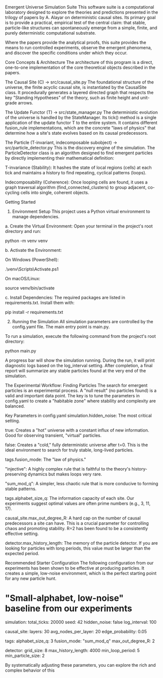 Emergent Universe Simulation Suite
This software suite is a computational laboratory designed to explore the theories and predictions presented in the trilogy of papers by A. Alayar on deterministic causal sites. Its primary goal is to provide a practical, empirical test of the central claim: that stable, particle-like structures can spontaneously emerge from a simple, finite, and purely deterministic computational substrate.

Where the papers provide the analytical proofs, this suite provides the means to run controlled experiments, observe the emergent phenomena, and discover the specific conditions under which they occur.

Core Concepts & Architecture
The architecture of this program is a direct, one-to-one implementation of the core theoretical objects described in the papers.

The Causal Site (C) → src/causal_site.py
The foundational structure of the universe, the finite acyclic causal site, is instantiated by the CausalSite class. It procedurally generates a layered directed graph that respects the key "Standing Hypotheses" of the theory, such as finite height and unit-grade arrows.

The Update Functor (T) → src/state_manager.py
The deterministic evolution of the universe is handled by the StateManager. Its tick() method is a single application of the update functor T to the entire system. It contains different fusion_rule implementations, which are the concrete "laws of physics" that determine how a site's state evolves based on its causal predecessors.

The Particle (T-invariant, indecomposable subobject) → src/particle_detector.py
This is the discovery engine of the simulation. The ParticleDetector class is an algorithm designed to find emergent particles by directly implementing their mathematical definition:

T-invariance (Stability): It hashes the state of local regions (cells) at each tick and maintains a history to find repeating, cyclical patterns (loops).

Indecomposability (Coherence): Once looping cells are found, it uses a graph traversal algorithm (find_connected_clusters) to group adjacent, co-cycling cells into single, coherent objects.

Getting Started
1. Environment Setup
This project uses a Python virtual environment to manage dependencies.

a. Create the Virtual Environment:
Open your terminal in the project's root directory and run:

python -m venv venv

b. Activate the Environment:

On Windows (PowerShell):

.\venv\Scripts\Activate.ps1

On macOS/Linux:

source venv/bin/activate

c. Install Dependencies:
The required packages are listed in requirements.txt. Install them with:

pip install -r requirements.txt

2. Running the Simulation
All simulation parameters are controlled by the config.yaml file. The main entry point is main.py.

To run a simulation, execute the following command from the project's root directory:

python main.py

A progress bar will show the simulation running. During the run, it will print diagnostic logs based on the log_interval setting. After completion, a final report will summarize any stable particles found at the very end of the simulation.

The Experimental Workflow: Finding Particles
The search for emergent particles is an experimental process. A "null result" (no particles found) is a valid and important data point. The key is to tune the parameters in config.yaml to create a "habitable zone" where stability and complexity are balanced.

Key Parameters in config.yaml
simulation.hidden_noise: The most critical setting.

true: Creates a "hot" universe with a constant influx of new information. Good for observing transient, "virtual" particles.

false: Creates a "cold," fully deterministic universe after t=0. This is the ideal environment to search for truly stable, long-lived particles.

tags.fusion_mode: The "law of physics."

"injective": A highly complex rule that is faithful to the theory's history-preserving dynamics but makes loops very rare.

"sum_mod_q": A simpler, less chaotic rule that is more conducive to forming stable patterns.

tags.alphabet_size_q: The information capacity of each site. Our experiments suggest optimal values are often prime numbers (e.g., 3, 11, 17).

causal_site.max_out_degree_R: A hard cap on the number of causal predecessors a site can have. This is a crucial parameter for controlling chaos and promoting stability. R=2 has been found to be a consistently effective setting.

detector.max_history_length: The memory of the particle detector. If you are looking for particles with long periods, this value must be larger than the expected period.

Recommended Starter Configuration
The following configuration from our experiments has been shown to be effective at producing particles. It creates a simple, low-noise environment, which is the perfect starting point for any new particle hunt.

# "Small-alphabet, low-noise" baseline from our experiments
simulation:
  total_ticks: 20000
  seed: 42
  hidden_noise: false
  log_interval: 100

causal_site:
  layers: 30
  avg_nodes_per_layer: 20
  edge_probability: 0.05

tags:
  alphabet_size_q: 3
  fusion_mode: "sum_mod_q"
  max_out_degree_R: 2

detector:
  grid_size: 8
  max_history_length: 4000
  min_loop_period: 5
  min_particle_size: 2

By systematically adjusting these parameters, you can explore the rich and complex behavior of this
